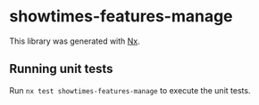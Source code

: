 # showtimes-features-manage

This library was generated with [Nx](https://nx.dev).

## Running unit tests

Run `nx test showtimes-features-manage` to execute the unit tests.
